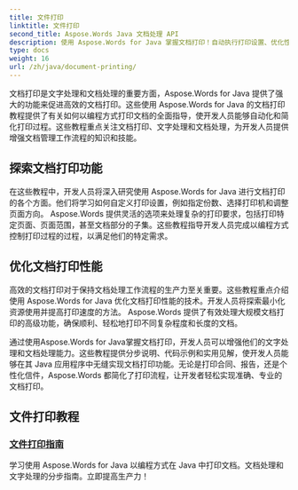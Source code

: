 ```yaml
---
title: 文件打印
linktitle: 文件打印
second_title: Aspose.Words Java 文档处理 API
description: 使用 Aspose.Words for Java 掌握文档打印！自动执行打印设置、优化性能并轻松实现专业效果。
type: docs
weight: 16
url: /zh/java/document-printing/
---
```


文档打印是文字处理和文档处理的重要方面，Aspose.Words for Java 提供了强大的功能来促进高效的文档打印。这些使用 Aspose.Words for Java 的文档打印教程提供了有关如何以编程方式打印文档的全面指导，使开发人员能够自动化和简化打印过程。这些教程重点关注文档打印、文字处理和文档处理，为开发人员提供增强文档管理工作流程的知识和技能。

## 探索文档打印功能

在这些教程中，开发人员将深入研究使用 Aspose.Words for Java 进行文档打印的各个方面。他们将学习如何自定义打印设置，例如指定份数、选择打印机和调整页面方向。 Aspose.Words 提供灵活的选项来处理复杂的打印要求，包括打印特定页面、页面范围，甚至文档部分的子集。这些教程指导开发人员完成以编程方式控制打印过程的过程，以满足他们的特定需求。

## 优化文档打印性能

高效的文档打印对于保持文档处理工作流程的生产力至关重要。这些教程重点介绍使用 Aspose.Words for Java 优化文档打印性能的技术。开发人员将探索最小化资源使用并提高打印速度的方法。 Aspose.Words 提供了有效处理大规模文档打印的高级功能，确保顺利、轻松地打印不同复杂程度和长度的文档。

通过使用Aspose.Words for Java掌握文档打印，开发人员可以增强他们的文字处理和文档处理能力。这些教程提供分步说明、代码示例和实用见解，使开发人员能够在其 Java 应用程序中无缝实现文档打印功能。无论是打印合同、报告，还是个性化信件，Aspose.Words 都简化了打印流程，让开发者轻松实现准确、专业的文档打印。

## 文件打印教程

### [文件打印指南](./guide-to-document-printing/)

学习使用 Aspose.Words for Java 以编程方式在 Java 中打印文档。文档处理和文字处理的分步指南。立即提高生产力！
